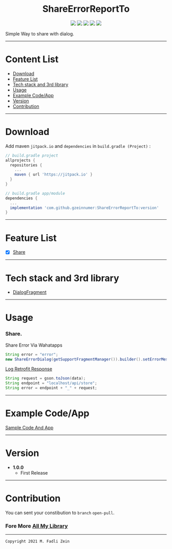 <h1 align="center">
    ShareErrorReportTo
</h1>

<p align="center">
    <a><img src="https://img.shields.io/badge/Version-1.0.0-brightgreen.svg?style=flat"></a>
    <a><img src="https://img.shields.io/badge/ID-gzeinnumer-blue.svg?style=flat"></a>
    <a><img src="https://img.shields.io/badge/Java-Suport-green?logo=java&style=flat"></a>
    <a><img src="https://img.shields.io/badge/kotlin-Suport-green?logo=kotlin&style=flat"></a>
    <a href="https://github.com/gzeinnumer"><img src="https://img.shields.io/github/followers/gzeinnumer?label=follow&style=social"></a>
    <br>
    <p>Simple Way to share with dialog.</p>
</p>

---
# Content List
* [Download](#download)
* [Feature List](#feature-list)
* [Tech stack and 3rd library](#tech-stack-and-3rd-library)
* [Usage](#usage)
* [Example Code/App](#example-codeapp)
* [Version](#version)
* [Contribution](#contribution)

---
# Download
Add maven `jitpack.io` and `dependencies` in `build.gradle (Project)` :
```gradle
// build.gradle project
allprojects {
  repositories {
    ...
    maven { url 'https://jitpack.io' }
  }
}

// build.gradle app/module
dependencies {
  ...
  implementation 'com.github.gzeinnumer:ShareErrorReportTo:version'
}
```

---
# Feature List
- [x] [Share](#Share)

---
# Tech stack and 3rd library
- [DialogFragment](https://developer.android.com/guide/fragments/dialogs)

---
# Usage

### **Share.**
Share Error Via Wahatapps
```java
String error = "error";
new ShareErrorDialog(getSupportFragmentManager()).builder().setErrorMessage(error).show();
```
[Log Retrofit Response](https://github.com/gzeinnumer/MyReminder#object-tojson---json-toobject-1)
```java
String request = gson.toJson(data);
String endpoint = "localhost/api/store";
String error = endpoint + "_" + request;
```

---
# Example Code/App

[Sample Code And App](https://github.com/gzeinnumer/ShareErrorReportTo/blob/master/app/src/main/java/com/gzeinnumer/shareerrorreportto/MainActivity.java)

---
# Version
- **1.0.0**
  - First Release

---
# Contribution
You can sent your constibution to `branch` `open-pull`.

### Fore More [All My Library](https://github.com/gzeinnumer#my-library-list)

---

```
Copyright 2021 M. Fadli Zein
```
